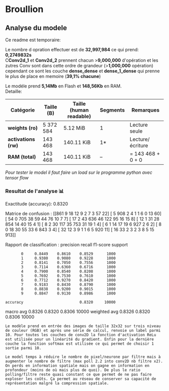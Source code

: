 # Broullion

## Analyse du modele
Ce readme est temporaire:

Le nombre d opration effectuer est de **32,997,984** ce qui prend: **0,2749832s**\
C**Conv2d_1** et **Conv2d_2** prennent chacun >**9,000,000** d'opération et les zutres Conv sont dans cette ordre de grandeur (>**1,000,000** opération) cependant ce sont les couche **dense_dense** et **dense_1_dense** qui prenne le plus de place en memoire (**39,1% chacune**)


Le modéle prend **5,14Mb** en Flash et **148,56Kb** en RAM.\
Detaille:

| Catégorie            | Taille (B) | Taille (human readable) | Segments | Remarques         |
| -------------------- | ---------- | ----------------------- | -------- | ----------------- |
| **weights (ro)**     | 5 372 584  | 5.12 MiB                | 1        | Lecture seule     |
| **activations (rw)** | 143 468    | 140.11 KiB              | 1*        | Lecture/écriture  |
| **RAM (total)**      | 143 468    | 140.11 KiB              | –        | = 143 468 + 0 + 0 |


*Pour tester le model il faut faire un load sur le programme python avec tensor flow*

### Resultat de l'analyse 📊
Exactitude (accuracy): 0.8320

Matrice de confusion :
[[861   9  18  12   9   2   7   3  57  22]
 [  5 908   2   4   1   1   6   0  13  60]
 [ 54   0 705  38  59  44  76  10   7   7]
 [ 17   2  43 636  46 122  95  16  15   8]
 [ 12   1  31  28 854  14  40  15   4   1]
 [  8   2  30 117  35 753  31  19   1   4]
 [  6   1  14  17  19   6 927   2   6   2]
 [  8   0  18  30  55  33   6 843   3   4]
 [ 32  12   3   9   1   1   6   5 920  11]
 [ 16  33   2   3   2   3   8   5  15 913]]

Rapport de classification :
              precision    recall  f1-score   support

           0     0.8449    0.8610    0.8529      1000
           1     0.9380    0.9080    0.9228      1000
           2     0.8141    0.7050    0.7556      1000
           3     0.7114    0.6360    0.6716      1000
           4     0.7900    0.8540    0.8208      1000
           5     0.7692    0.7530    0.7610      1000
           6     0.7712    0.9270    0.8420      1000
           7     0.9183    0.8430    0.8790      1000
           8     0.8838    0.9200    0.9015      1000
           9     0.8847    0.9130    0.8986      1000

    accuracy                         0.8320     10000
   macro avg     0.8326    0.8320    0.8306     10000
weighted avg     0.8326    0.8320    0.8306     10000


	Le modèle prend en entrée des images de taille 32x32 sur trois niveau de couleur (RGB) et après une série de calcul, renvoie un label parmi 10. Pour toutes les couches de conv2D la fonction d'activation ReLu est utilisée pour un linéarité du gradient. Enfin pour la dernière couche la fonction softmax est utilisée ce qui permet de choisir 1 sortie parmi 10.
    
	Le model temps à réduire le nombre de pixel/neurone par filtre mais à augmenter le nombre de filtre (max poll 2.2 into conv2D nb filtre x2). On perds en information spatiale mais on gagne en information en profondeur (moins de où mais plus de quoi). De plus le ratio polling/filtre reste quasi constant ce que permet de ne pas faire exploser les coûts. Ça permet au réseau de conserver sa capacité de représentation malgré la compression spatiale.